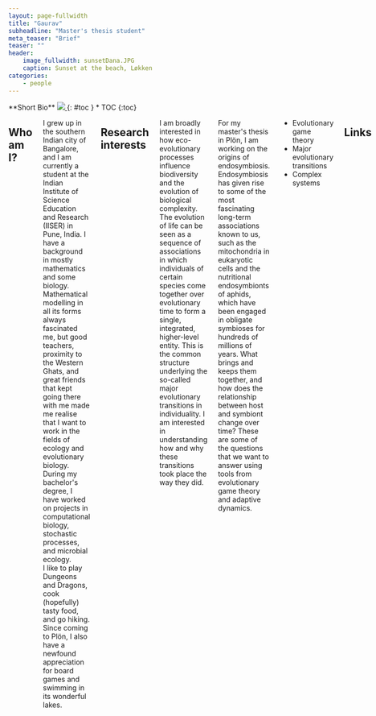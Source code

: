 ```yaml
---
layout: page-fullwidth
title: "Gaurav"
subheadline: "Master's thesis student"
meta_teaser: "Brief"
teaser: ""
header:
    image_fullwidth: sunsetDana.JPG
    caption: Sunset at the beach, Løkken
categories:
    - people
---
```

<!--more-->

<div class="row">
<div class="medium-4 medium-push-8 columns" markdown="1">
<div class="panel radius" markdown="1">
**Short Bio**
<a class="th [radius]" href="{{ site.url }}/images/DeptPic.jpeg">
<img src="{{ site.url }}/images/gaurav.jpg">
</a>
{: #toc }
*  TOC
{:toc}
</div>
</div><!-- /.medium-4.columns -->



<div class="medium-8 medium-pull-4 columns" markdown="1">



## Who am I?

I grew up in the southern Indian city of Bangalore, and I am currently a student at the Indian Institute of Science Education and Research (IISER) in Pune, India. 
I have a background in mostly mathematics and some biology.
Mathematical modelling in all its forms always fascinated me, but good teachers, proximity to the Western Ghats, and great friends that kept going there with me made me realise that I want to work in the fields of ecology and evolutionary biology.
During my bachelor's degree, I have worked on projects in computational biology, stochastic processes, and microbial ecology.  
I like to play Dungeons and Dragons, cook (hopefully) tasty food, and go hiking. Since coming to Plön, I also have a newfound appreciation for board games and swimming in its wonderful lakes. 

## Research interests

I am broadly interested in how eco-evolutionary processes influence biodiversity and the evolution of biological complexity. 
The evolution of life can be seen as a sequence of associations in which individuals of certain species come together over evolutionary time to form a single, integrated, higher-level entity. 
This is the common structure underlying the so-called major evolutionary transitions in individuality. 
I am interested in understanding how and why these transitions took place the way they did. 

For my master's thesis in Plön, I am working on the origins of endosymbiosis. Endosymbiosis has given rise to some of the most fascinating long-term associations known to us, such as the mitochondria in eukaryotic cells and the nutritional endosymbionts of aphids, which have been engaged in obligate symbioses for hundreds of millions of years. What brings and keeps them together, and how does the relationship between host and symbiont change over time? These are some of the questions that we want to answer using tools from evolutionary game theory and adaptive dynamics.  

* Evolutionary game theory
* Major evolutionary transitions
* Complex systems

## Links

Email address: [athreya@evolbio.mpg.de](mailto:athreya@evolbio.mpg.de)
[Personal website](https://gauravathreya.github.io)


